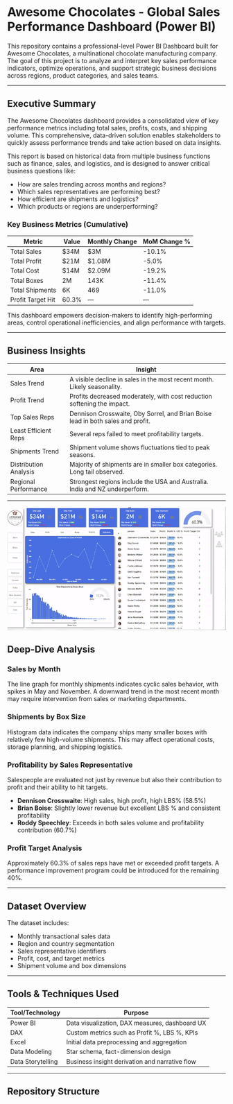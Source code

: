 # Awesome Chocolates - Global Sales Performance Dashboard (Power BI)

This repository contains a professional-level Power BI Dashboard built for Awesome Chocolates, a multinational chocolate manufacturing company. The goal of this project is to analyze and interpret key sales performance indicators, optimize operations, and support strategic business decisions across regions, product categories, and sales teams.

---

## Executive Summary

The Awesome Chocolates dashboard provides a consolidated view of key performance metrics including total sales, profits, costs, and shipping volume. This comprehensive, data-driven solution enables stakeholders to quickly assess performance trends and take action based on data insights.

This report is based on historical data from multiple business functions such as finance, sales, and logistics, and is designed to answer critical business questions like:

- How are sales trending across months and regions?
- Which sales representatives are performing best?
- How efficient are shipments and logistics?
- Which products or regions are underperforming?

### Key Business Metrics (Cumulative)

| Metric                | Value   | Monthly Change | MoM Change % |
|-----------------------|---------|----------------|--------------|
| Total Sales           | $34M    | $3M            | -10.1%       |
| Total Profit          | $21M    | $1.08M         | -5.0%        |
| Total Cost            | $14M    | $2.09M         | -19.2%       |
| Total Boxes           | 2M      | 143K           | -11.4%       |
| Total Shipments       | 6K      | 469            | -11.0%       |
| Profit Target Hit     | 60.3%   | —              | —            |

This dashboard empowers decision-makers to identify high-performing areas, control operational inefficiencies, and align performance with targets.

---

## Business Insights

| Area                     | Insight                                                                 |
|--------------------------|-------------------------------------------------------------------------|
| Sales Trend              | A visible decline in sales in the most recent month. Likely seasonality. |
| Profit Trend             | Profits decreased moderately, with cost reduction softening the impact. |
| Top Sales Reps           | Dennison Crosswaite, Oby Sorrel, and Brian Boise lead in both sales and profit. |
| Least Efficient Reps     | Several reps failed to meet profitability targets.                     |
| Shipments Trend          | Shipment volume shows fluctuations tied to peak seasons.                |
| Distribution Analysis    | Majority of shipments are in smaller box categories. Long tail observed.|
| Regional Performance     | Strongest regions include the USA and Australia. India and NZ underperform. |

---
<div align="center">
  <img src="Assets/Dashboard-Demo.gif" alt="Dashboard Demo" width="700"/>
</div>

## Deep-Dive Analysis

### Sales by Month

The line graph for monthly shipments indicates cyclic sales behavior, with spikes in May and November. A downward trend in the most recent month may require intervention from sales or marketing departments.

### Shipments by Box Size

Histogram data indicates the company ships many smaller boxes with relatively few high-volume shipments. This may affect operational costs, storage planning, and shipping logistics.

### Profitability by Sales Representative

Salespeople are evaluated not just by revenue but also their contribution to profit and their ability to hit targets.

- **Dennison Crosswaite**: High sales, high profit, high LBS% (58.5%)
- **Brian Boise**: Slightly lower revenue but excellent LBS % and consistent profitability
- **Roddy Speechley**: Exceeds in both sales volume and profitability contribution (60.7%)

### Profit Target Analysis

Approximately 60.3% of sales reps have met or exceeded profit targets. A performance improvement program could be introduced for the remaining 40%.

---

## Dataset Overview

The dataset includes:

- Monthly transactional sales data
- Region and country segmentation
- Sales representative identifiers
- Profit, cost, and target metrics
- Shipment volume and box dimensions

---

## Tools & Techniques Used

| Tool/Technology | Purpose                                       |
|------------------|-----------------------------------------------|
| Power BI         | Data visualization, DAX measures, dashboard UX |
| DAX              | Custom metrics such as Profit %, LBS %, KPIs  |
| Excel            | Initial data preprocessing and aggregation     |
| Data Modeling    | Star schema, fact-dimension design             |
| Data Storytelling| Business insight derivation and narrative flow |

---

## Repository Structure



